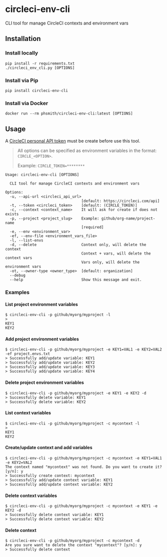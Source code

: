# circleci-env-cli
CLI tool for manage CircleCI contexts and environment vars

## Installation
### Install locally
```
pip install -r requirements.txt
./circleci_env_cli.py [OPTIONS]
```

### Install via Pip
```
pip install circleci-env-cli
```

### Install via Docker
```
docker run --rm phsmith/circleci-env-cli:latest [OPTIONS]
```

## Usage

A [CircleCI personal API token](https://circleci.com/docs/managing-api-tokens/#creating-a-personal-api-token) must be create before use this tool.

> All options can be specified as environment variables in the format: `CIRCLE_<OPTION>`.
>
> Example: `CIRCLE_TOKEN=********`

```
Usage: circleci-env-cli [OPTIONS]

  CLI tool for manage CircleCI contexts and environment vars

Options:
  -u, --api-url <circleci_api_url>
                                  [default: https://circleci.com/api]
  -t, --token <circleci_token>    [default: (CIRCLE_TOKEN)]
  -c, --context <context_name>    It will ask for create if does not exists
  -p, --project <project_slug>    Example: github/org-name/project-name
                                  [required]
  -e, --env <environment_var>
  -ef, --env-file <environment_vars_file>
  -l, --list-envs
  -d, --delete                    Context only, will delete the context
                                  Context + vars, will delete the context vars
                                  Vars only, will delete the environment vars
  -ot, --owner-type <owner_type>  [default: organization]
  --debug
  --help                          Show this message and exit.
```

### Examples

#### List project environment variables
```
$ circleci-env-cli -p github/myorg/myproject -l
>
KEY1
KEY2
```

#### Add project environment variables
```
$ circleci-env-cli -p github/myorg/myproject -e KEY1=VAL1 -e KEY2=VAL2 -ef project.envs.txt
> Successfully add/update variable: KEY1
> Successfully add/update variable: KEY2
> Successfully add/update variable: KEY3
> Successfully add/update variable: KEY4
```

#### Delete project environment variables
```
$ circleci-env-cli -p github/myorg/myproject -e KEY1 -e KEY2 -d
> Successfully delete variable: KEY1
> Successfully delete variable: KEY2
```

#### List context variables
```
$ circleci-env-cli -p github/myorg/myproject -c mycontext -l
>
KEY1
KEY2
```

#### Create/update context and add variables
```
$ circleci-env-cli -p github/myorg/myproject -c mycontext -e KEY1=VAL1 -e KEY2=VAL2
The context named "mycontext" was not found. Do you want to create it? [y/n]: y
> Successfully create context: mycontext
> Successfully add/update context variable: KEY1
> Successfully add/update context variable: KEY2
```

#### Delete context variables
```
$ circleci-env-cli -p github/myorg/myproject -c mycontext -e KEY1 -e KEY2 -d
> Successfully delete context variable: KEY1
> Successfully delete context variable: KEY2
```

#### Delete context
```
$ circleci-env-cli -p github/myorg/myproject -c mycontext -d
Are you sure want to delete the context "mycontext"? [y/n]: y
> Successfully delete context
```
